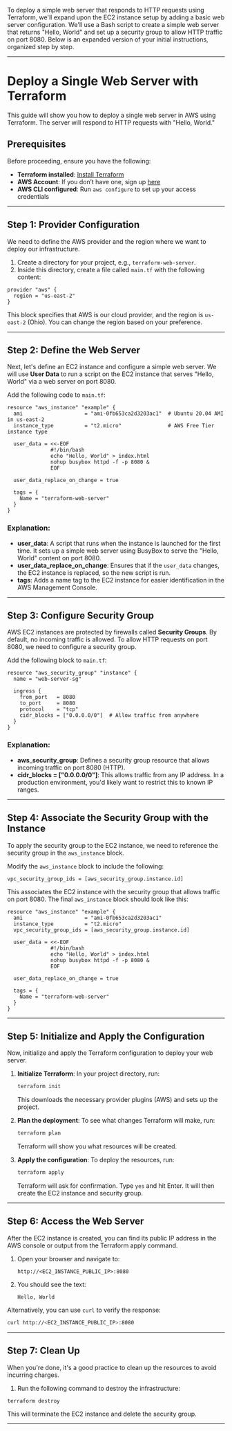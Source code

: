 To deploy a simple web server that responds to HTTP requests using Terraform, we'll expand upon the EC2 instance setup by adding a basic web server configuration. We'll use a Bash script to create a simple web server that returns "Hello, World" and set up a security group to allow HTTP traffic on port 8080. Below is an expanded version of your initial instructions, organized step by step.

---

# Deploy a Single Web Server with Terraform

This guide will show you how to deploy a single web server in AWS using Terraform. The server will respond to HTTP requests with "Hello, World."

## Prerequisites

Before proceeding, ensure you have the following:

- **Terraform installed**: [Install Terraform](https://learn.hashicorp.com/tutorials/terraform/install-cli)
- **AWS Account**: If you don’t have one, sign up [here](https://aws.amazon.com/free/)
- **AWS CLI configured**: Run `aws configure` to set up your access credentials

---

## Step 1: Provider Configuration

We need to define the AWS provider and the region where we want to deploy our infrastructure.

1. Create a directory for your project, e.g., `terraform-web-server`.
2. Inside this directory, create a file called `main.tf` with the following content:

```hcl
provider "aws" {
  region = "us-east-2"
}
```

This block specifies that AWS is our cloud provider, and the region is `us-east-2` (Ohio). You can change the region based on your preference.

---

## Step 2: Define the Web Server

Next, let's define an EC2 instance and configure a simple web server. We will use **User Data** to run a script on the EC2 instance that serves "Hello, World" via a web server on port 8080.

Add the following code to `main.tf`:

```hcl
resource "aws_instance" "example" {
  ami                    = "ami-0fb653ca2d3203ac1"  # Ubuntu 20.04 AMI in us-east-2
  instance_type          = "t2.micro"               # AWS Free Tier instance type

  user_data = <<-EOF
              #!/bin/bash
              echo "Hello, World" > index.html
              nohup busybox httpd -f -p 8080 &
              EOF

  user_data_replace_on_change = true

  tags = {
    Name = "terraform-web-server"
  }
}
```

### Explanation:

- **user_data**: A script that runs when the instance is launched for the first time. It sets up a simple web server using BusyBox to serve the "Hello, World" content on port 8080.
- **user_data_replace_on_change**: Ensures that if the `user_data` changes, the EC2 instance is replaced, so the new script is run.
- **tags**: Adds a name tag to the EC2 instance for easier identification in the AWS Management Console.

---

## Step 3: Configure Security Group

AWS EC2 instances are protected by firewalls called **Security Groups**. By default, no incoming traffic is allowed. To allow HTTP requests on port 8080, we need to configure a security group.

Add the following block to `main.tf`:

```hcl
resource "aws_security_group" "instance" {
  name = "web-server-sg"

  ingress {
    from_port   = 8080
    to_port     = 8080
    protocol    = "tcp"
    cidr_blocks = ["0.0.0.0/0"]  # Allow traffic from anywhere
  }
}
```

### Explanation:

- **aws_security_group**: Defines a security group resource that allows incoming traffic on port 8080 (HTTP).
- **cidr_blocks = ["0.0.0.0/0"]**: This allows traffic from any IP address. In a production environment, you'd likely want to restrict this to known IP ranges.

---

## Step 4: Associate the Security Group with the Instance

To apply the security group to the EC2 instance, we need to reference the security group in the `aws_instance` block.

Modify the `aws_instance` block to include the following:

```hcl
vpc_security_group_ids = [aws_security_group.instance.id]
```

This associates the EC2 instance with the security group that allows traffic on port 8080. The final `aws_instance` block should look like this:

```hcl
resource "aws_instance" "example" {
  ami                    = "ami-0fb653ca2d3203ac1"
  instance_type          = "t2.micro"
  vpc_security_group_ids = [aws_security_group.instance.id]

  user_data = <<-EOF
              #!/bin/bash
              echo "Hello, World" > index.html
              nohup busybox httpd -f -p 8080 &
              EOF

  user_data_replace_on_change = true

  tags = {
    Name = "terraform-web-server"
  }
}
```

---

## Step 5: Initialize and Apply the Configuration

Now, initialize and apply the Terraform configuration to deploy your web server.

1. **Initialize Terraform**:
   In your project directory, run:

   ```bash
   terraform init
   ```

   This downloads the necessary provider plugins (AWS) and sets up the project.

2. **Plan the deployment**:
   To see what changes Terraform will make, run:

   ```bash
   terraform plan
   ```

   Terraform will show you what resources will be created.

3. **Apply the configuration**:
   To deploy the resources, run:

   ```bash
   terraform apply
   ```

   Terraform will ask for confirmation. Type `yes` and hit Enter. It will then create the EC2 instance and security group.

---

## Step 6: Access the Web Server

After the EC2 instance is created, you can find its public IP address in the AWS console or output from the Terraform apply command.

1. Open your browser and navigate to:

   ```
   http://<EC2_INSTANCE_PUBLIC_IP>:8080
   ```

2. You should see the text:

   ```
   Hello, World
   ```

Alternatively, you can use `curl` to verify the response:

```bash
curl http://<EC2_INSTANCE_PUBLIC_IP>:8080
```

---

## Step 7: Clean Up

When you're done, it's a good practice to clean up the resources to avoid incurring charges.

1. Run the following command to destroy the infrastructure:

```bash
terraform destroy
```

This will terminate the EC2 instance and delete the security group.

---


